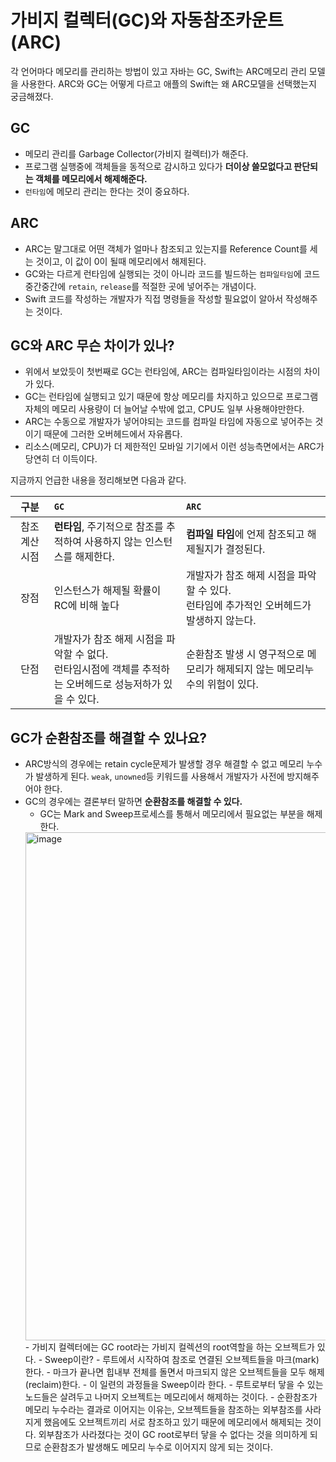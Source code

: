 # 가비지 컬렉터(GC)와 자동참조카운트(ARC)

각 언어마다 메모리를 관리하는 방법이 있고 자바는 GC, Swift는 ARC메모리 관리 모델을 사용한다.
ARC와 GC는 어떻게 다르고 애플의 Swift는 왜 ARC모델을 선택했는지 궁금해졌다. 

## GC
- 메모리 관리를 Garbage Collector(가비지 컬렉터)가 해준다.
- 프로그램 실행중에 객체들을 동적으로 감시하고 있다가 **더이상 쓸모없다고 판단되는 객체를 메모리에서 해제해준다.**
- `런타임`에 메모리 관리는 한다는 것이 중요하다.

## ARC
- ARC는 말그대로 어떤 객체가 얼마나 참조되고 있는지를 Reference Count를 세는 것이고, 이 값이 0이 될때 메모리에서 해제된다.
- GC와는 다르게 런타임에 실행되는 것이 아니라 코드를 빌드하는 `컴파일타임`에 코드 중간중간에 `retain`, `release`를 적절한 곳에 넣어주는 개념이다.
- Swift 코드를 작성하는 개발자가 직접 명령들을 작성할 필요없이 알아서 작성해주는 것이다.

## GC와 ARC 무슨 차이가 있나?
- 위에서 보았듯이 첫번째로 GC는 런타임에, ARC는 컴파일타임이라는 시점의 차이가 있다.
- GC는 런타임에 실행되고 있기 때문에 항상 메모리를 차지하고 있으므로 프로그램 자체의 메모리 사용량이 더 늘어날 수밖에 없고, CPU도 일부 사용해야만한다.
- ARC는 수동으로 개발자가 넣어야되는 코드를 컴파일 타임에 자동으로 넣어주는 것이기 때문에 그러한 오버헤드에서 자유롭다.
- 리소스(메모리, CPU)가 더 제한적인 모바일 기기에서 이런 성능측면에서는 ARC가 당연히 더 이득이다.

지금까지 언급한 내용을 정리해보면 다음과 같다.

|구분|`GC`|`ARC`|
|:-:|:-|:-|
|참조 계산 시점|**런타임**, 주기적으로 참조를 추적하여 사용하지 않는 인스턴스를 해제한다.|**컴파일 타임**에 언제 참조되고 해제될지가 결정된다.|
|장점|인스턴스가 해제될 확률이 RC에 비해 높다|개발자가 참조 해제 시점을 파악할 수 있다.<br>런타임에 추가적인 오버헤드가 발생하지 않는다.|
|단점|개발자가 참조 해제 시점을 파악할 수 없다.<br>런타임시점에 객체를 추적하는 오버헤드로 성능저하가 있을 수 있다.|순환참조 발생 시 영구적으로 메모리가 해제되지 않는 메모리누수의 위험이 있다.|

## GC가 순환참조를 해결할 수 있나요?
- ARC방식의 경우에는 retain cycle문제가 발생할 경우 해결할 수 없고 메모리 누수가 발생하게 된다. `weak`, `unowned`등 키워드를 사용해서 개발자가 사전에 방지해주어야 한다.
- GC의 경우에는 결론부터 말하면 **순환참조를 해결할 수 있다.**
    - GC는 Mark and Sweep프로세스를 통해서 메모리에서 필요없는 부분을 해제한다.
    <img width="813" alt="image" src="https://user-images.githubusercontent.com/76734067/209575777-894e7c34-b7be-4dda-85ae-f68cd34a08d4.png">
    - 가비지 컬렉터에는 GC root라는 가비지 컬렉션의 root역할을 하는 오브젝트가 있다.
    - Sweep이란?
        - 루트에서 시작하여 참조로 연결된 오브젝트들을 마크(mark)한다.
        - 마크가 끝나면 힙내부 전체를 돌면서 마크되지 않은 오브젝트들을 모두 해제(reclaim)한다.
        - 이 일련의 과정들을 Sweep이라 한다.
    - 루트로부터 닿을 수 있는 노드들은 살려두고 나머지 오브젝트는 메모리에서 해제하는 것이다.
    - 순환참조가 메모리 누수라는 결과로 이어지는 이유는, 오브젝트들을 참조하는 외부참조를 사라지게 했음에도 오브젝트끼리 서로 참조하고 있기 때문에 메모리에서 해제되는 것이다. 외부참조가 사라졌다는 것이 GC root로부터 닿을 수 없다는 것을 의미하게 되므로 순환참조가 발생해도 메모리 누수로 이어지지 않게 되는 것이다.
